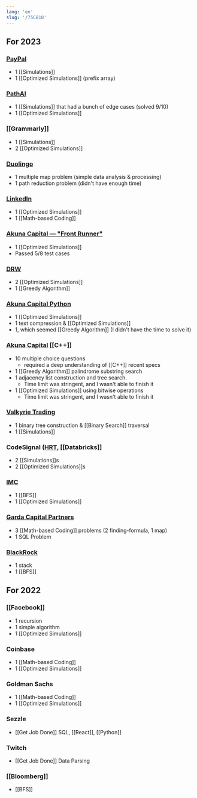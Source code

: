 ```yaml
---
lang: 'en'
slug: '/75CB18'
---
```


## For 2023

### [PayPal](https://www.paypal.com)

- 1 [[Simulations]]
- 1 [[Optimized Simulations]] (prefix array)

### [PathAI](https://www.pathai.com/)

- 1 [[Simulations]] that had a bunch of edge cases (solved 9/10)
- 1 [[Optimized Simulations]]

### [[Grammarly]]

- 1 [[Simulations]]
- 2 [[Optimized Simulations]]

### [Duolingo](https://www.duolingo.com/)

- 1 multiple map problem (simple data analysis & processing)
- 1 path reduction problem (didn't have enough time)

### [LinkedIn](https://www.linkedin.com/)

- 1 [[Optimized Simulations]]
- 1 [[Math-based Coding]]

### [Akuna Capital — "Front Runner"](https://akunacapital.com/)

- 1 [[Optimized Simulations]]
- Passed 5/8 test cases

### [DRW](https://drw.com/)

- 2 [[Optimized Simulations]]
- 1 [[Greedy Algorithm]]

### [Akuna Capital Python](https://akunacapital.com/)

- 1 [[Optimized Simulations]]
- 1 text compression & [[Optimized Simulations]]
- 1, which seemed [[Greedy Algorithm]] (I didn't have the time to solve it)

### [Akuna Capital](https://akunacapital.com/) [[C++]]

- 10 multiple choice questions
  - required a deep understanding of [[C++]] recent specs
- 1 [[Greedy Algorithm]] palindrome substring search
- 1 adjacency list construction and tree search.
  - Time limit was stringent, and I wasn't able to finish it
- 1 [[Optimized Simulations]] using bitwise operations
  - Time limit was stringent, and I wasn't able to finish it

### [Valkyrie Trading](https://www.valkyrietrading.com/)

- 1 binary tree construction & [[Binary Search]] traversal
- 1 [[Simulations]]

### CodeSignal ([HRT](https://www.hudsonrivertrading.com/), [[Databricks]]

- 2 [[Simulations]]s
- 2 [[Optimized Simulations]]s

### [IMC](https://www.imc.com/us/)

- 1 [[BFS]]
- 1 [[Optimized Simulations]]

### [Garda Capital Partners](https://www.gardacp.com/)

- 3 [[Math-based Coding]] problems (2 finding-formula, 1 map)
- 1 SQL Problem

### [BlackRock](https://www.blackrock.com/us/individual)

- 1 stack
- 1 [[BFS]]

## For 2022

### [[Facebook]]

- 1 recursion
- 1 simple algorithm
- 1 [[Optimized Simulations]]

### Coinbase

- 1 [[Math-based Coding]]
- 1 [[Optimized Simulations]]

### Goldman Sachs

- 1 [[Math-based Coding]]
- 1 [[Optimized Simulations]]

### Sezzle

- [[Get Job Done]] SQL, [[React]], [[Python]]

### Twitch

- [[Get Job Done]] Data Parsing

### [[Bloomberg]]

- [[BFS]]
